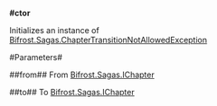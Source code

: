 **#ctor**

Initializes an instance of [Bifrost.Sagas.ChapterTransitionNotAllowedException](Bifrost.Sagas.ChapterTransitionNotAllowedException)

#Parameters#


##from##
From [Bifrost.Sagas.IChapter](Bifrost.Sagas.IChapter)

##to##
To [Bifrost.Sagas.IChapter](Bifrost.Sagas.IChapter)
